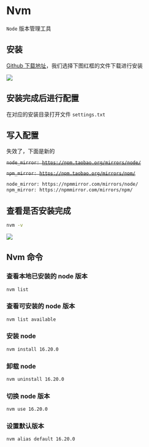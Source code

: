 # Nvm

`Node` 版本管理工具

## 安装

[Github 下载地址](https://github.com/coreybutler/nvm-windows/releases)，我们选择下图红框的文件下载进行安装

<Image src="https://raw.githubusercontent.com/Lazydd/images/main/202410281016807.png"></Image>

## 安装完成后进行配置

在对应的安装目录打开文件 `settings.txt`

## 写入配置

失效了，下面是新的

<del><code>node_mirror: https://npm.taobao.org/mirrors/node/</code></del>

<del><code>npm_mirror: https://npm.taobao.org/mirrors/npm/</code></del>

```txt
node_mirror: https://npmmirror.com/mirrors/node/
npm_mirror: https://npmmirror.com/mirrors/npm/
```

## 查看是否安装完成

```bash
nvm -v
```

<Image src="https://raw.githubusercontent.com/Lazydd/images/main/202410281013241.png"></Image>

## Nvm 命令

### 查看本地已安装的 node 版本

```bash
nvm list
```

### 查看可安装的 node 版本

```bash
nvm list available
```

### 安装 node

```bash
nvm install 16.20.0
```

### 卸载 node

```bash
nvm uninstall 16.20.0
```

### 切换 node 版本

```bash
nvm use 16.20.0
```

### 设置默认版本

```bash
nvm alias default 16.20.0
```
